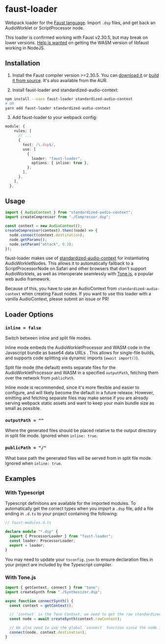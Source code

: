 # faust-loader

Webpack loader for the [Faust language](https://faust.grame.fr/). Import `.dsp` files, and get back an AudioWorklet or ScriptProcessor node.

This loader is confirmed working with Faust v2.30.5, but may break on lower versions.
[Help is wanted](https://github.com/Smona/faust-loader/issues/1) on
getting the WASM version of libfaust working in NodeJS.

## Installation

1. Install the Faust compiler version >=2.30.5. You can [download it](https://faust.grame.fr/downloads/) or
   [build it from source](https://github.com/grame-cncm/faust/wiki/BuildingSimple). It's also available from the AUR.

2. Install faust-loader and standardized-audio-context:

```bash
npm install --save faust-loader standardized-audio-context
# OR
yarn add faust-loader standardized-audio-context
```

3. Add faust-loader to your webpack config:

```ts
module: {
    rules: [
      // ...
      {
        test: /\.dsp$/,
        use: [
          {
            loader: "faust-loader",
            options: { inline: true },
          },
        ],
      },
    ],
  },
```

## Usage

```ts
import { AudioContext } from "standardized-audio-context";
import createCompressor from "./Compressor.dsp";

const context = new AudioContext();
createCompressor(context).then((node) => {
  node.connect(context.destination);
  node.getParams();
  node.setParam("attack", 0.3);
});
```

faust-loader makes use of [standardized-audio-context](https://github.com/chrisguttandin/standardized-audio-context) for
instantiating AudioWorkletNodes. This allows it to automatically fallback to a ScriptProcessorNode on Safari and other
browsers that don't support AudioWorklets, as well as interoperate seamlessly with [Tone.js](https://github.com/Tonejs/Tone.js), a popular web audio framework.

Because of this, you have to use an AudioContext from `standardized-audio-context` when creating Faust nodes. If you want
to use this loader with a vanilla AudioContext, please submit an issue or PR!

## Loader Options

### `inline = false`

Switch between inline and split file modes.

Inline mode embeds the AudioWorkletProcessor and WASM code in the Javascript bundle as base64 data URLs . This allows for single-file builds, and supports code splitting via dynamic imports (`await import()`).

Split file mode (the default) emits separate files for the AudioWorkletProcessor and WASM in a specified `outputPath`, fetching them over the network from `publicPath`.

Inline mode is recommended, since it's more flexible and easier to configure, and will likely become the default in a future release. However, emitting and fetching separate files may make sense if you are already serving webpack static assets and want to keep your main bundle size as small as possible.

### `outputPath = ""`

Where the generated files should be placed relative to the output directory in split file mode. Ignored when `inline: true`.

### `publicPath = "/"`

What base path the generated files will be served from in split file mode. Ignored when `inline: true`.

## Examples

### With Typescript

Typescript definitions are available for the imported modules. To automatically get the correct types when you
import a `.dsp` file, add a file ending in `.d.ts` to your project containing the following:

```ts
// faust-modules.d.ts

declare module "*.dsp" {
  import { ProcessorLoader } from "faust-loader";
  const loader: ProcessorLoader;
  export = loader;
}
```

You may need to update your `tsconfig.json` to ensure declaration files in your
project are included by the Typescript compiler.

### With Tone.js

```ts
import { getContext, connect } from "tone";
import createSynth from "./Synthesizer.dsp";

async function connectSynth() {
  const context = getContext();

  // `context` is the Tone Context, we need to get the raw standardized-audio-context.
  const node = await createSynth(context.rawContext);

  // We also need to use the global `connect` function since the node isn't a Tone AudioNode.
  connect(node, context.destination);
}
```
